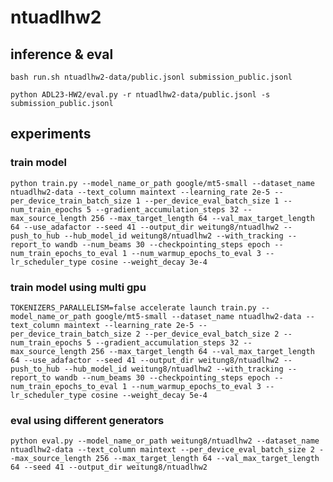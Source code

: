 # ntuadlhw2

## inference & eval

```bash run.sh ntuadlhw2-data/public.jsonl submission_public.jsonl```

```python ADL23-HW2/eval.py -r ntuadlhw2-data/public.jsonl -s submission_public.jsonl```

## experiments

### train model

```python train.py --model_name_or_path google/mt5-small --dataset_name ntuadlhw2-data --text_column maintext --learning_rate 2e-5 --per_device_train_batch_size 1 --per_device_eval_batch_size 1 --num_train_epochs 5 --gradient_accumulation_steps 32 --max_source_length 256 --max_target_length 64 --val_max_target_length 64 --use_adafactor --seed 41 --output_dir weitung8/ntuadlhw2 --push_to_hub --hub_model_id weitung8/ntuadlhw2 --with_tracking --report_to wandb --num_beams 30 --checkpointing_steps epoch --num_train_epochs_to_eval 1 --num_warmup_epochs_to_eval 3 --lr_scheduler_type cosine --weight_decay 3e-4```

### train model using multi gpu

```TOKENIZERS_PARALLELISM=false accelerate launch train.py --model_name_or_path google/mt5-small --dataset_name ntuadlhw2-data --text_column maintext --learning_rate 2e-5 --per_device_train_batch_size 2 --per_device_eval_batch_size 2 --num_train_epochs 5 --gradient_accumulation_steps 32 --max_source_length 256 --max_target_length 64 --val_max_target_length 64 --use_adafactor --seed 41 --output_dir weitung8/ntuadlhw2 --push_to_hub --hub_model_id weitung8/ntuadlhw2 --with_tracking --report_to wandb --num_beams 30 --checkpointing_steps epoch --num_train_epochs_to_eval 1 --num_warmup_epochs_to_eval 3 --lr_scheduler_type cosine --weight_decay 5e-4```

### eval using different generators

```python eval.py --model_name_or_path weitung8/ntuadlhw2 --dataset_name ntuadlhw2-data --text_column maintext --per_device_eval_batch_size 2 --max_source_length 256 --max_target_length 64 --val_max_target_length 64 --seed 41 --output_dir weitung8/ntuadlhw2```

